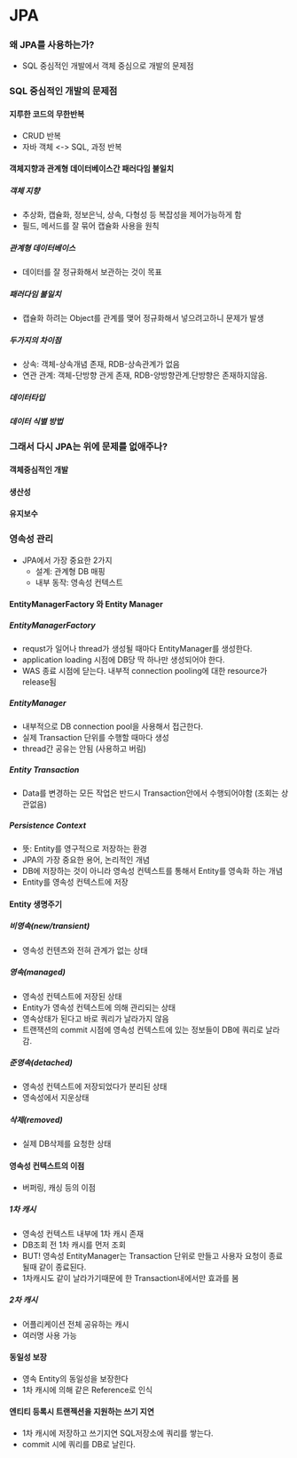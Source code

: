 # JPA

### 왜 JPA를 사용하는가?
- SQL 중심적인 개발에서 객체 중심으로 개발의 문제점

### SQL 중심적인 개발의 문제점
#### 지루한 코드의 무한반복
- CRUD 반복
- 자바 객체 <-> SQL, 과정 반복
#### 객체지향과 관계형 데이터베이스간 패러다임 불일치
##### 객체 지향
- 추상화, 캡슐화, 정보은닉, 상속, 다형성 등 복잡성을 제어가능하게 함
- 필드, 메서드를 잘 묶어 캡슐화 사용을 원칙
##### 관계형 데이터베이스
- 데이터를 잘 정규화해서 보관하는 것이 목표
##### 패러다임 불일치
- 캡슐화 하려는 Object를 관계를 맺어 정규화해서 넣으려고하니 문제가 발생
##### 두가지의 차이점
- 상속: 객체-상속개념 존재, RDB-상속관계가 없음
- 연관 관계: 객체-단방향 관게 존재, RDB-양방향관계.단방향은 존재하지않음.
##### 데이터타입
##### 데이터 식별 방법

### 그래서 다시 JPA는 위에 문제를 없애주나?
#### 객체중심적인 개발
#### 생산성
#### 유지보수

### 영속성 관리
- JPA에서 가장 중요한 2가지
    * 설계: 관계형 DB 매핑
    * 내부 동작: 영속성 컨텍스트

#### EntityManagerFactory 와 Entity Manager
##### EntityManagerFactory 
- requst가 일어나 thread가 생성될 때마다 EntityManager를 생성한다.
- application loading 시점에 DB당 딱 하나만 생성되어야 한다.
- WAS 종료 시점에 닫는다. 내부적 connection pooling에 대한 resource가 release됨
##### EntityManager
- 내부적으로 DB connection pool을 사용해서 접근한다.
- 실제 Transaction 단위를 수행할 때마다 생성
- thread간 공유는 안됨 (사용하고 버림)
##### Entity Transaction
- Data를 변경하는 모든 작업은 반드시 Transaction안에서 수행되어야함 (조회는 상관없음)
##### Persistence Context
- 뜻: Entity를 영구적으로 저장하는 환경
- JPA의 가장 중요한 용어, 논리적인 개념 
- DB에 저장하는 것이 아니라 영속성 컨텍스트를 통해서 Entity를 영속화 하는 개념
- Entity를 영속성 컨텍스트에 저장

#### Entity 생명주기
##### 비영속(new/transient)
- 영속성 컨텐츠와 전혀 관계가 없는 상태
##### 영속(managed)
- 영속성 컨텍스트에 저장된 상태
- Entity가 영속성 컨텍스트에 의해 관리되는 상태
- 영속상태가 된다고 바로 쿼리가 날라가지 않음
- 트랜잭션의 commit 시점에 영속성 컨텍스트에 있는 정보들이 DB에 쿼리로 날라감. 
##### 준영속(detached)
- 영속성 컨텍스트에 저장되었다가 분리된 상태
- 영속성에서 지운상태
##### 삭제(removed)
- 실제 DB삭제를 요청한 상태

#### 영속성 컨텍스트의 이점
- 버퍼링, 캐싱 등의 이점
##### 1차 캐시
- 영속성 컨텍스트 내부에 1차 캐시 존재
- DB조회 전 1차 캐시를 먼저 조회
- BUT! 영속성 EntityManager는 Transaction 단위로 만들고 사용자 요청이 종료될때 같이 종료된다.
- 1차캐시도 같이 날라가기때문에 한 Transaction내에서만 효과를 봄
##### 2차 캐시
- 어플리케이션 전체 공유하는 캐시
- 여러명 사용 가능

#### 동일성 보장
- 영속 Entity의 동일성을 보장한다
- 1차 캐시에 의해 같은 Reference로 인식

#### 엔티티 등록시 트랜젝션을 지원하는 쓰기 지연
- 1차 캐시에 저장하고 쓰기지연 SQL저장소에 쿼리를 쌓는다.
- commit 시에 쿼리를 DB로 날린다.

